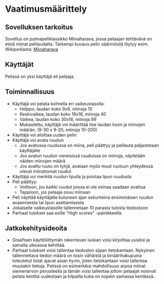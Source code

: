 # Vaatimusmäärittely

## Sovelluksen tarkoitus

Sovellus on pulmapeliklassikko Miinaharava, jossa pelaajan tehtävänä on etsiä miinat pelilaudalta. Tarkempi kuvaus pelin säännöistä löytyy esim. Wikipediasta:
[Miinaharava](https://fi.wikipedia.org/wiki/Miinaharava_(peli))

## Käyttäjät

Pelissä on yksi käyttäjä eli pelaaja.

## Toiminnallisuus

- Käyttäjä voi pelata kolmella eri vaikeustasolla:
  - Helppo, laudan koko 9x9, miinoja 10
  - Keskivaikea, laudan koko 16x16, miinoja 40 
  - Vaikea, laudan koko 30x16, miinoja 99
  - Mukautettu, käyttäjä voi määrittää itse laudan koon ja miinojen määrän. (9-30 x 9-20, miinoja 10-200)
- Käyttäjä voi aloittaa uuden pelin
- Käyttäjä voi avata ruudun
  - Jos avatussa ruudussa on miina, peli päättyy ja pelilauta paljastetaan käyttäjälle
  - Jos avatun ruudun viereisissä ruuduissa on miinoja, näytetään näiden miinojen määrä
  - Jos avattu ruutu on tyhjä, avataan myös muut ruutuun yhteydessä olevat miinattomat ruudut
- Käyttäjä voi merkitä ruudun lipulla ja poistaa lipun ruudusta
- Peli päättyy:
  - Voittoon, jos kaikki ruudut joissa ei ole miinaa saadaan avattua
  - Tappioon, jos pelaaja osuu miinaan
- Peli näyttää käyttäjälle kuluneen ajan sekunteina ensimmäisen ruudun avaamisesta tai lipun asettamisesta
- Jokaiselle vaikeustasolle tallennetaan 10 parasta tulosta tiedostoon
- Parhaat tulokset saa esille "High scores" -painikkeella.

## Jatkokehitysideoita

- Graafisen käyttöliittymän rakentavan luokan voisi kirjoittaa uusiksi ja samalla ulkoasua kehittää.
- Parhaat tulokset voisi tallentaa tiedoston sijaan tietokantaan. Nykyinen tallennettava tiedon määrä on tosin vähäistä ja binäärihakupuina toteutetut listat ajavat asian hyvin, joten tietokantaan voisi tallentaa muutakin tietoja. Pelissä on esimerkiksi mahdollisuus arpoa miinat siemenarvon perusteella ja tämän voisi tallentaa jolloin pelaajat voisivat pelata kenttiä uudestaan ja kilpailla kuka on nopein samassa kentässä..
